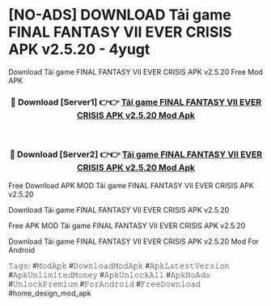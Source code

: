 # [NO-ADS] DOWNLOAD Tải game FINAL FANTASY VII EVER CRISIS APK v2.5.20 - 4yugt
Download Tải game FINAL FANTASY VII EVER CRISIS APK v2.5.20 Free Mod APK

<div align="center">
<h3>🔴 Download [Server1] 👉👉 <a href="https://apk-comot.site?title=Tải_game_FINAL_FANTASY_VII_EVER_CRISIS_APK_v2.5.20">Tải game FINAL FANTASY VII EVER CRISIS APK v2.5.20 Mod Apk</a></h3><br>

<h3>🔴 Download [Server2] 👉👉 <a href="https://apk-comot.site?title=Tải_game_FINAL_FANTASY_VII_EVER_CRISIS_APK_v2.5.20">Tải game FINAL FANTASY VII EVER CRISIS APK v2.5.20 Mod Apk</a></h3>
</div>


Free Download APK MOD Tải game FINAL FANTASY VII EVER CRISIS APK v2.5.20

Download Tải game FINAL FANTASY VII EVER CRISIS APK v2.5.20 

Free APK MOD Tải game FINAL FANTASY VII EVER CRISIS APK v2.5.20 

Download Tải game FINAL FANTASY VII EVER CRISIS APK v2.5.20 Mod For Android

𝚃𝚊𝚐𝚜: #𝙼𝚘𝚍𝙰𝚙𝚔 #𝙳𝚘𝚠𝚗𝚕𝚘𝚊𝚍𝙼𝚘𝚍𝙰𝚙𝚔 #𝙰𝚙𝚔𝙻𝚊𝚝𝚎𝚜𝚝𝚅𝚎𝚛𝚜𝚒𝚘𝚗 #𝙰𝚙𝚔𝚄𝚗𝚕𝚒𝚖𝚒𝚝𝚎𝚍𝙼𝚘𝚗𝚎𝚢 #𝙰𝚙𝚔𝚄𝚗𝚕𝚘𝚌𝚔𝙰𝚕𝚕 #𝙰𝚙𝚔𝙽𝚘𝙰𝚍𝚜 #𝚄𝚗𝚕𝚘𝚌𝚔𝙿𝚛𝚎𝚖𝚒𝚞𝚖 #𝙵𝚘𝚛𝙰𝚗𝚍𝚛𝚘𝚒𝚍 #𝙵𝚛𝚎𝚎𝙳𝚘𝚠𝚗𝚕𝚘𝚊𝚍 #home_design_mod_apk